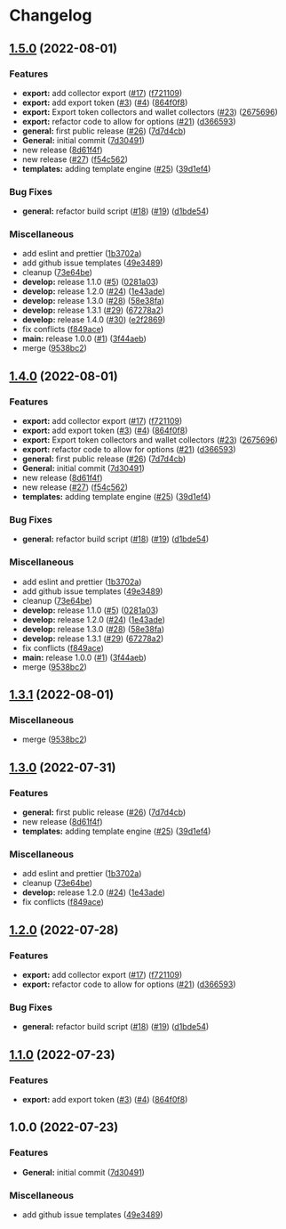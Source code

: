 # Changelog

## [1.5.0](https://github.com/versumstudios/cli/compare/v1.4.0...v1.5.0) (2022-08-01)


### Features

* **export:** add collector export ([#17](https://github.com/versumstudios/cli/issues/17)) ([f721109](https://github.com/versumstudios/cli/commit/f7211096b77789a14c9d4b4714b59ff3ac56fc68))
* **export:** add export token ([#3](https://github.com/versumstudios/cli/issues/3)) ([#4](https://github.com/versumstudios/cli/issues/4)) ([864f0f8](https://github.com/versumstudios/cli/commit/864f0f8a423938715e9331e6f458c422ab27a165))
* **export:** Export token collectors and wallet collectors ([#23](https://github.com/versumstudios/cli/issues/23)) ([2675696](https://github.com/versumstudios/cli/commit/26756966521d28ccdd9574d9fd107d8f14a96592))
* **export:** refactor code to allow for options ([#21](https://github.com/versumstudios/cli/issues/21)) ([d366593](https://github.com/versumstudios/cli/commit/d366593be3495d301f8c44362a1be1a78c25f333))
* **general:** first public release ([#26](https://github.com/versumstudios/cli/issues/26)) ([7d7d4cb](https://github.com/versumstudios/cli/commit/7d7d4cb44daf5542d16933f2150213126222ae9e))
* **General:** initial commit ([7d30491](https://github.com/versumstudios/cli/commit/7d3049152d19ce89fc0c7513ebb7243f017ebf47))
* new release ([8d61f4f](https://github.com/versumstudios/cli/commit/8d61f4ffca87f6c4511d2a397608b1606f1c0cb2))
* new release ([#27](https://github.com/versumstudios/cli/issues/27)) ([f54c562](https://github.com/versumstudios/cli/commit/f54c562b382d2994e04650adeaced8e272be1045))
* **templates:** adding template engine ([#25](https://github.com/versumstudios/cli/issues/25)) ([39d1ef4](https://github.com/versumstudios/cli/commit/39d1ef4106dc068e8ed6a0d59e2c19e13593dce8))


### Bug Fixes

* **general:** refactor build script ([#18](https://github.com/versumstudios/cli/issues/18)) ([#19](https://github.com/versumstudios/cli/issues/19)) ([d1bde54](https://github.com/versumstudios/cli/commit/d1bde54a7e539bc23bceb11cc1574ddb9fd9b068))


### Miscellaneous

* add eslint and prettier ([1b3702a](https://github.com/versumstudios/cli/commit/1b3702ab25383627c87d26f8ad8f5e4bd34b47fe))
* add github issue templates ([49e3489](https://github.com/versumstudios/cli/commit/49e3489c1259215ad88acb68f8742aad6982e853))
* cleanup ([73e64be](https://github.com/versumstudios/cli/commit/73e64be309c627aca47f88eb6ec357b11f490cc1))
* **develop:** release 1.1.0 ([#5](https://github.com/versumstudios/cli/issues/5)) ([0281a03](https://github.com/versumstudios/cli/commit/0281a033d5df1d352f8ce32d6a2e53620640c766))
* **develop:** release 1.2.0 ([#24](https://github.com/versumstudios/cli/issues/24)) ([1e43ade](https://github.com/versumstudios/cli/commit/1e43adefa26ba6db4f87740254e29b3c4cb1dd89))
* **develop:** release 1.3.0 ([#28](https://github.com/versumstudios/cli/issues/28)) ([58e38fa](https://github.com/versumstudios/cli/commit/58e38fa0aa64ae5410b2162966210f2224df1381))
* **develop:** release 1.3.1 ([#29](https://github.com/versumstudios/cli/issues/29)) ([67278a2](https://github.com/versumstudios/cli/commit/67278a2985b25de5282aa780f35df136f1037724))
* **develop:** release 1.4.0 ([#30](https://github.com/versumstudios/cli/issues/30)) ([e2f2869](https://github.com/versumstudios/cli/commit/e2f286909ba2e982acee5ee88584920539dc06fe))
* fix conflicts ([f849ace](https://github.com/versumstudios/cli/commit/f849ace9e805efe2530e2d4effd934cea7ddabac))
* **main:** release 1.0.0 ([#1](https://github.com/versumstudios/cli/issues/1)) ([3f44aeb](https://github.com/versumstudios/cli/commit/3f44aebe5bcf208f8a500679c39bd7a5f0782199))
* merge ([9538bc2](https://github.com/versumstudios/cli/commit/9538bc27dfb8b82c9fa6900ab167166fddc5fdd1))

## [1.4.0](https://github.com/versumstudios/cli/compare/v1.3.1...v1.4.0) (2022-08-01)


### Features

* **export:** add collector export ([#17](https://github.com/versumstudios/cli/issues/17)) ([f721109](https://github.com/versumstudios/cli/commit/f7211096b77789a14c9d4b4714b59ff3ac56fc68))
* **export:** add export token ([#3](https://github.com/versumstudios/cli/issues/3)) ([#4](https://github.com/versumstudios/cli/issues/4)) ([864f0f8](https://github.com/versumstudios/cli/commit/864f0f8a423938715e9331e6f458c422ab27a165))
* **export:** Export token collectors and wallet collectors ([#23](https://github.com/versumstudios/cli/issues/23)) ([2675696](https://github.com/versumstudios/cli/commit/26756966521d28ccdd9574d9fd107d8f14a96592))
* **export:** refactor code to allow for options ([#21](https://github.com/versumstudios/cli/issues/21)) ([d366593](https://github.com/versumstudios/cli/commit/d366593be3495d301f8c44362a1be1a78c25f333))
* **general:** first public release ([#26](https://github.com/versumstudios/cli/issues/26)) ([7d7d4cb](https://github.com/versumstudios/cli/commit/7d7d4cb44daf5542d16933f2150213126222ae9e))
* **General:** initial commit ([7d30491](https://github.com/versumstudios/cli/commit/7d3049152d19ce89fc0c7513ebb7243f017ebf47))
* new release ([8d61f4f](https://github.com/versumstudios/cli/commit/8d61f4ffca87f6c4511d2a397608b1606f1c0cb2))
* new release ([#27](https://github.com/versumstudios/cli/issues/27)) ([f54c562](https://github.com/versumstudios/cli/commit/f54c562b382d2994e04650adeaced8e272be1045))
* **templates:** adding template engine ([#25](https://github.com/versumstudios/cli/issues/25)) ([39d1ef4](https://github.com/versumstudios/cli/commit/39d1ef4106dc068e8ed6a0d59e2c19e13593dce8))


### Bug Fixes

* **general:** refactor build script ([#18](https://github.com/versumstudios/cli/issues/18)) ([#19](https://github.com/versumstudios/cli/issues/19)) ([d1bde54](https://github.com/versumstudios/cli/commit/d1bde54a7e539bc23bceb11cc1574ddb9fd9b068))


### Miscellaneous

* add eslint and prettier ([1b3702a](https://github.com/versumstudios/cli/commit/1b3702ab25383627c87d26f8ad8f5e4bd34b47fe))
* add github issue templates ([49e3489](https://github.com/versumstudios/cli/commit/49e3489c1259215ad88acb68f8742aad6982e853))
* cleanup ([73e64be](https://github.com/versumstudios/cli/commit/73e64be309c627aca47f88eb6ec357b11f490cc1))
* **develop:** release 1.1.0 ([#5](https://github.com/versumstudios/cli/issues/5)) ([0281a03](https://github.com/versumstudios/cli/commit/0281a033d5df1d352f8ce32d6a2e53620640c766))
* **develop:** release 1.2.0 ([#24](https://github.com/versumstudios/cli/issues/24)) ([1e43ade](https://github.com/versumstudios/cli/commit/1e43adefa26ba6db4f87740254e29b3c4cb1dd89))
* **develop:** release 1.3.0 ([#28](https://github.com/versumstudios/cli/issues/28)) ([58e38fa](https://github.com/versumstudios/cli/commit/58e38fa0aa64ae5410b2162966210f2224df1381))
* **develop:** release 1.3.1 ([#29](https://github.com/versumstudios/cli/issues/29)) ([67278a2](https://github.com/versumstudios/cli/commit/67278a2985b25de5282aa780f35df136f1037724))
* fix conflicts ([f849ace](https://github.com/versumstudios/cli/commit/f849ace9e805efe2530e2d4effd934cea7ddabac))
* **main:** release 1.0.0 ([#1](https://github.com/versumstudios/cli/issues/1)) ([3f44aeb](https://github.com/versumstudios/cli/commit/3f44aebe5bcf208f8a500679c39bd7a5f0782199))
* merge ([9538bc2](https://github.com/versumstudios/cli/commit/9538bc27dfb8b82c9fa6900ab167166fddc5fdd1))

## [1.3.1](https://github.com/versumstudios/cli/compare/v1.3.0...v1.3.1) (2022-08-01)


### Miscellaneous

* merge ([9538bc2](https://github.com/versumstudios/cli/commit/9538bc27dfb8b82c9fa6900ab167166fddc5fdd1))

## [1.3.0](https://github.com/versumstudios/cli/compare/v1.2.0...v1.3.0) (2022-07-31)


### Features

* **general:** first public release ([#26](https://github.com/versumstudios/cli/issues/26)) ([7d7d4cb](https://github.com/versumstudios/cli/commit/7d7d4cb44daf5542d16933f2150213126222ae9e))
* new release ([8d61f4f](https://github.com/versumstudios/cli/commit/8d61f4ffca87f6c4511d2a397608b1606f1c0cb2))
* **templates:** adding template engine ([#25](https://github.com/versumstudios/cli/issues/25)) ([39d1ef4](https://github.com/versumstudios/cli/commit/39d1ef4106dc068e8ed6a0d59e2c19e13593dce8))


### Miscellaneous

* add eslint and prettier ([1b3702a](https://github.com/versumstudios/cli/commit/1b3702ab25383627c87d26f8ad8f5e4bd34b47fe))
* cleanup ([73e64be](https://github.com/versumstudios/cli/commit/73e64be309c627aca47f88eb6ec357b11f490cc1))
* **develop:** release 1.2.0 ([#24](https://github.com/versumstudios/cli/issues/24)) ([1e43ade](https://github.com/versumstudios/cli/commit/1e43adefa26ba6db4f87740254e29b3c4cb1dd89))
* fix conflicts ([f849ace](https://github.com/versumstudios/cli/commit/f849ace9e805efe2530e2d4effd934cea7ddabac))

## [1.2.0](https://github.com/versumstudios/cli/compare/v1.1.0...v1.2.0) (2022-07-28)

### Features

- **export:** add collector export ([#17](https://github.com/versumstudios/cli/issues/17)) ([f721109](https://github.com/versumstudios/cli/commit/f7211096b77789a14c9d4b4714b59ff3ac56fc68))
- **export:** refactor code to allow for options ([#21](https://github.com/versumstudios/cli/issues/21)) ([d366593](https://github.com/versumstudios/cli/commit/d366593be3495d301f8c44362a1be1a78c25f333))

### Bug Fixes

- **general:** refactor build script ([#18](https://github.com/versumstudios/cli/issues/18)) ([#19](https://github.com/versumstudios/cli/issues/19)) ([d1bde54](https://github.com/versumstudios/cli/commit/d1bde54a7e539bc23bceb11cc1574ddb9fd9b068))

## [1.1.0](https://github.com/versumstudios/cli/compare/v1.0.0...v1.1.0) (2022-07-23)

### Features

- **export:** add export token ([#3](https://github.com/versumstudios/cli/issues/3)) ([#4](https://github.com/versumstudios/cli/issues/4)) ([864f0f8](https://github.com/versumstudios/cli/commit/864f0f8a423938715e9331e6f458c422ab27a165))

## 1.0.0 (2022-07-23)

### Features

- **General:** initial commit ([7d30491](https://github.com/versumstudios/cli/commit/7d3049152d19ce89fc0c7513ebb7243f017ebf47))

### Miscellaneous

- add github issue templates ([49e3489](https://github.com/versumstudios/cli/commit/49e3489c1259215ad88acb68f8742aad6982e853))
